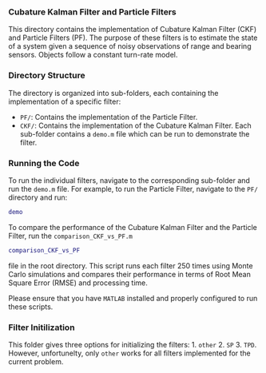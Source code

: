 ###  Cubature Kalman Filter and Particle Filters 
This directory contains the implementation of  Cubature Kalman Filter (CKF) and Particle Filters (PF). The purpose of these filters is to estimate the state of a system given a sequence of noisy observations of range and bearing sensors. Objects follow a constant turn-rate model.

### Directory Structure
The directory is organized into sub-folders, each containing the implementation of a specific filter:
- `PF/`: Contains the implementation of the Particle Filter.
- `CKF/`: Contains the implementation of the Cubature Kalman Filter.
Each sub-folder contains a `demo.m` file which can be run to demonstrate the filter.

### Running the Code
To run the individual filters, navigate to the corresponding sub-folder and run the `demo.m` file. For example, to run the Particle Filter, navigate to the `PF/` directory and run:
```matlab
demo
```

To compare the performance of the Cubature Kalman Filter and the Particle Filter, run the  `comparison_CKF_vs_PF.m`
```matlab
comparison_CKF_vs_PF
```
file in the root directory. This script runs each filter 250 times using Monte Carlo simulations and compares their performance in terms of Root Mean Square Error (RMSE) and processing time.

Please ensure that you have `MATLAB` installed and properly configured to run these scripts.
### Filter Initilization
This folder gives three options for initializing  the filters: 1. `other` 2. `SP` 3. `TPD`. However, unfortunelty, only `other` works for all filters implemented for the current problem.
